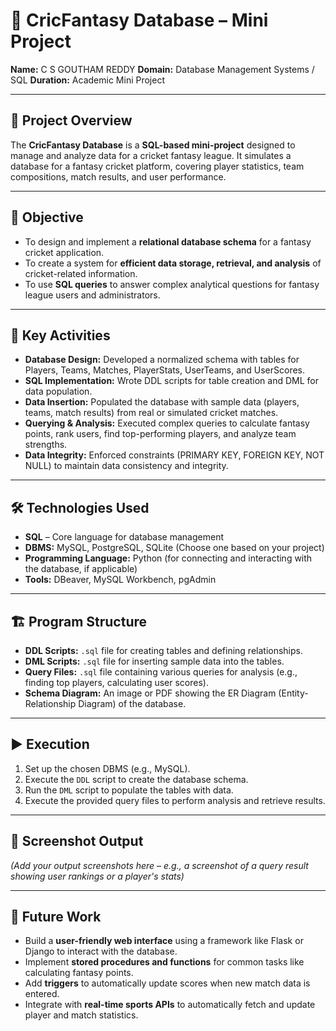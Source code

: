 # 🏏 CricFantasy Database – Mini Project

**Name:** C S GOUTHAM REDDY
**Domain:** Database Management Systems / SQL
**Duration:** Academic Mini Project

---

## 📌 Project Overview
The **CricFantasy Database** is a **SQL-based mini-project** designed to manage and analyze data for a cricket fantasy league. It simulates a database for a fantasy cricket platform, covering player statistics, team compositions, match results, and user performance.

---

## 🎯 Objective
- To design and implement a **relational database schema** for a fantasy cricket application.
- To create a system for **efficient data storage, retrieval, and analysis** of cricket-related information.
- To use **SQL queries** to answer complex analytical questions for fantasy league users and administrators.

---

## 🔑 Key Activities
- **Database Design:** Developed a normalized schema with tables for Players, Teams, Matches, PlayerStats, UserTeams, and UserScores.
- **SQL Implementation:** Wrote DDL scripts for table creation and DML for data population.
- **Data Insertion:** Populated the database with sample data (players, teams, match results) from real or simulated cricket matches.
- **Querying & Analysis:** Executed complex queries to calculate fantasy points, rank users, find top-performing players, and analyze team strengths.
- **Data Integrity:** Enforced constraints (PRIMARY KEY, FOREIGN KEY, NOT NULL) to maintain data consistency and integrity.

---

## 🛠️ Technologies Used
- **SQL** – Core language for database management
- **DBMS:** MySQL, PostgreSQL, SQLite (Choose one based on your project)
- **Programming Language:** Python (for connecting and interacting with the database, if applicable)
- **Tools:** DBeaver, MySQL Workbench, pgAdmin

---

## 🏗️ Program Structure
- **DDL Scripts:** `.sql` file for creating tables and defining relationships.
- **DML Scripts:** `.sql` file for inserting sample data into the tables.
- **Query Files:** `.sql` file containing various queries for analysis (e.g., finding top players, calculating user scores).
- **Schema Diagram:** An image or PDF showing the ER Diagram (Entity-Relationship Diagram) of the database.

---

## ▶️ Execution
1. Set up the chosen DBMS (e.g., MySQL).
2. Execute the `DDL` script to create the database schema.
3. Run the `DML` script to populate the tables with data.
4. Execute the provided query files to perform analysis and retrieve results.

---

## 📸 Screenshot Output
*(Add your output screenshots here – e.g., a screenshot of a query result showing user rankings or a player's stats)*

---

## 🔮 Future Work
- Build a **user-friendly web interface** using a framework like Flask or Django to interact with the database.
- Implement **stored procedures and functions** for common tasks like calculating fantasy points.
- Add **triggers** to automatically update scores when new match data is entered.
- Integrate with **real-time sports APIs** to automatically fetch and update player and match statistics.

